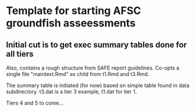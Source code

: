 # Template for starting AFSC groundfish asseessments

## Initial cut is to get exec summary tables done for all tiers
Also, contains a rough structure from SAFE report guidelines. Co-opts a single file "maintext.Rmd" as child from t1.Rmd and t3.Rmd.

The summary table is initiated (for now) based on simple table found in data subdirectory. t3.dat is a tier 3 example, t1.dat for tier 1.

Tiers 4 and 5 to come...
